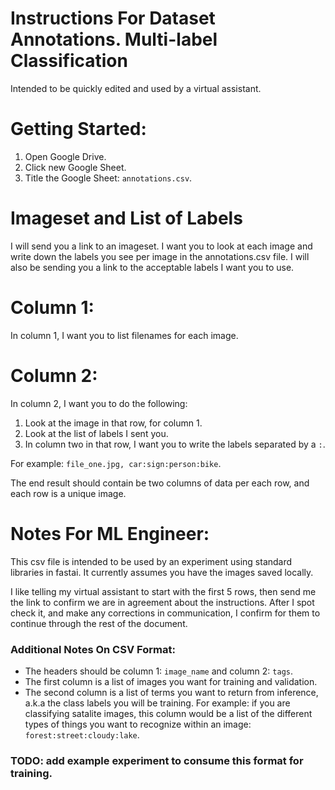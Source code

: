 # Instructions For Dataset Annotations. Multi-label Classification
Intended to be quickly edited and used by a virtual assistant.

# Getting Started:

1. Open Google Drive.
1. Click new Google Sheet.
1. Title the Google Sheet: `annotations.csv`.

# Imageset and List of Labels

I will send you a link to an imageset. I want you to look at each image and write down the labels you see per image in the annotations.csv file. I will also be sending you a link to the acceptable labels I want you to use.

# Column 1:

In column 1, I want you to list filenames for each image.

# Column 2: 

In column 2, I want you to do the following:
1. Look at the image in that row, for column 1.
1. Look at the list of labels I sent you.
1. In column two in that row, I want you to write the labels separated by a `:`.

For example: `file_one.jpg, car:sign:person:bike`.

The end result should contain be two columns of data per each row, and each row is a unique image.

# Notes For ML Engineer:

This csv file is intended to be used by an experiment using standard libraries in fastai. It currently assumes you have the images saved locally.

I like telling my virtual assistant to start with the first 5 rows, then send me the link to confirm we are in agreement about the instructions. After I spot check it, and make any corrections in communication, I confirm for them to continue through the rest of the document.

### Additional Notes On CSV Format:

- The headers should be column 1: `image_name` and column 2: `tags`.
- The first column is a list of images you want for training and validation.
- The second column is a list of terms you want to return from inference, a.k.a the class labels you will be training. For example: if you are classifying satalite images, this column would be a list of the different types of things you want to recognize within an image: `forest:street:cloudy:lake`.


### TODO: add example experiment to consume this format for training.